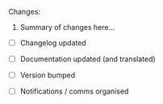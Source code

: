 Changes:

1. Summary of changes here...

- [ ] Changelog updated
- [ ] Documentation updated (and translated)
- [ ] Version bumped
- [ ] Notifications / comms organised

